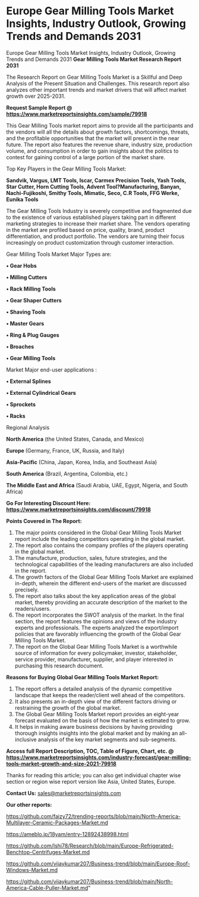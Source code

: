 # Europe Gear Milling Tools Market Insights, Industry Outlook, Growing Trends and Demands 2031
 Europe Gear Milling Tools Market Insights, Industry Outlook, Growing Trends and Demands 2031
<strong>Gear Milling Tools Market Research Report 2031</strong>

The Research Report on Gear Milling Tools Market is a Skillful and Deep Analysis of the Present Situation and Challenges. This research report also analyzes other important trends and market drivers that will affect market growth over 2025-2031.

<strong>Request Sample Report @ <a href=https://www.marketreportsinsights.com/sample/79918>https://www.marketreportsinsights.com/sample/79918</a></strong>

This Gear Milling Tools market report aims to provide all the participants and the vendors will all the details about growth factors, shortcomings, threats, and the profitable opportunities that the market will present in the near future. The report also features the revenue share, industry size, production volume, and consumption in order to gain insights about the politics to contest for gaining control of a large portion of the market share.

Top Key Players in the Gear Milling Tools Market:

<strong>Sandvik, Vargus, LMT Tools, Iscar, Carmex Precision Tools, Yash Tools, Star Cutter, Horn Cutting Tools, Advent Tool?Manufacturing, Banyan, Nachi-Fujikoshi, Smithy Tools, Mimatic, Seco, C.R Tools, FFG Werke, Eunika Tools</strong>

The Gear Milling Tools Industry is severely competitive and fragmented due to the existence of various established players taking part in different marketing strategies to increase their market share. The vendors operating in the market are profiled based on price, quality, brand, product differentiation, and product portfolio. The vendors are turning their focus increasingly on product customization through customer interaction.

Gear Milling Tools Market Major Types are:

<strong>• Gear Hobs

• Milling Cutters

• Rack Milling Tools

• Gear Shaper Cutters

• Shaving Tools

• Master Gears

• Ring & Plug Gauges

• Broaches

• Gear Milling Tools</strong>

Market Major end-user applications :

<strong>• External Splines

• External Cylindrical Gears

• Sprockets

• Racks</strong>

Regional Analysis

</u><strong><b>North America</b></strong> (the United States, Canada, and Mexico)

<strong><b>Europe </b></strong>(Germany, France, UK, Russia, and Italy)

<strong><b>Asia-Pacific</b></strong> (China, Japan, Korea, India, and Southeast Asia)

<strong><b>South America</b></strong> (Brazil, Argentina, Colombia, etc.)

<strong><b>The Middle East and Africa</b></strong> (Saudi Arabia, UAE, Egypt, Nigeria, and South Africa)

<strong>Go For Interesting Discount Here: <a href=https://www.marketreportsinsights.com/discount/79918>https://www.marketreportsinsights.com/discount/79918</a></strong>

<strong>Points Covered in The Report:</strong>
<ol>
  <li>The major points considered in the Global Gear Milling Tools Market report include the leading competitors operating in the global market.</li>
  <li>The report also contains the company profiles of the players operating in the global market.</li>
  <li>The manufacture, production, sales, future strategies, and the technological capabilities of the leading manufacturers are also included in the report.</li>
  <li>The growth factors of the Global Gear Milling Tools Market are explained in-depth, wherein the different end-users of the market are discussed precisely.</li>
  <li>The report also talks about the key application areas of the global market, thereby providing an accurate description of the market to the readers/users.</li>
  <li>The report incorporates the SWOT analysis of the market. In the final section, the report features the opinions and views of the industry experts and professionals. The experts analyzed the export/import policies that are favorably influencing the growth of the Global Gear Milling Tools Market.</li>
  <li>The report on the Global Gear Milling Tools Market is a worthwhile source of information for every policymaker, investor, stakeholder, service provider, manufacturer, supplier, and player interested in purchasing this research document.</li>
</ol>
<strong>Reasons for Buying Global Gear Milling Tools Market Report:</strong>

<ol>
  <li>The report offers a detailed analysis of the dynamic competitive landscape that keeps the reader/client well ahead of the competitors.</li>
  <li>It also presents an in-depth view of the different factors driving or restraining the growth of the global market.</li>
  <li>The Global Gear Milling Tools Market report provides an eight-year forecast evaluated on the basis of how the market is estimated to grow.</li>
  <li>It helps in making aware business decisions by having providing thorough insights insights into the global market and by making an all-inclusive analysis of the key market segments and sub-segments.</li>
</ol>
<strong>Access full Report Description, TOC, Table of Figure, Chart, etc. @ <a href=https://www.marketreportsinsights.com/industry-forecast/gear-milling-tools-market-growth-and-size-2021-79918>https://www.marketreportsinsights.com/industry-forecast/gear-milling-tools-market-growth-and-size-2021-79918</a></strong>


Thanks for reading this article; you can also get individual chapter wise section or region wise report version like Asia, United States, Europe.

<strong>Contact Us:</strong>
sales@marketreportsinsights.com

<strong>Our other reports:</strong>

<a href=https://github.com/faizy72/trending-reports/blob/main/North-America-Multilayer-Ceramic-Packages-Market.md>https://github.com/faizy72/trending-reports/blob/main/North-America-Multilayer-Ceramic-Packages-Market.md</a>

<a href=https://ameblo.jp/18yam/entry-12892438998.html>https://ameblo.jp/18yam/entry-12892438998.html</a>

<a href=https://github.com/Ishi78/Research/blob/main/Europe-Refrigerated-Benchtop-Centrifuges-Market.md>https://github.com/Ishi78/Research/blob/main/Europe-Refrigerated-Benchtop-Centrifuges-Market.md</a>

<a href=https://github.com/vijaykumar207/Business-trend/blob/main/Europe-Roof-Windows-Market.md>https://github.com/vijaykumar207/Business-trend/blob/main/Europe-Roof-Windows-Market.md</a>

<a href=https://github.com/vijaykumar207/Business-trend/blob/main/North-America-Cable-Puller-Market.md>https://github.com/vijaykumar207/Business-trend/blob/main/North-America-Cable-Puller-Market.md</a>"
